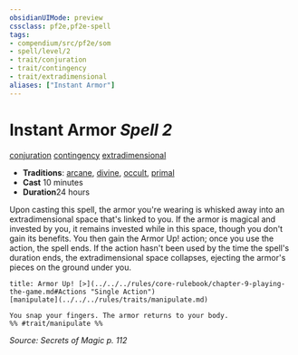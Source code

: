 ```yaml
---
obsidianUIMode: preview
cssclass: pf2e,pf2e-spell
tags:
- compendium/src/pf2e/som
- spell/level/2
- trait/conjuration
- trait/contingency
- trait/extradimensional
aliases: ["Instant Armor"]
---
```

# Instant Armor *Spell 2*   
[conjuration](../../rules/traits/conjuration.md)  [contingency](../../rules/traits/contingency-som.md)  [extradimensional](../../rules/traits/extradimensional.md)  

- **Traditions**: [arcane](../../rules/traits/arcane.md), [divine](../../rules/traits/divine.md), [occult](../../rules/traits/occult.md), [primal](../../rules/traits/primal.md)
- **Cast** 10 minutes 
- **Duration**24 hours

Upon casting this spell, the armor you're wearing is whisked away into an extradimensional space that's linked to you. If the armor is magical and invested by you, it remains invested while in this space, though you don't gain its benefits. You then gain the Armor Up! action; once you use the action, the spell ends. If the action hasn't been used by the time the spell's duration ends, the extradimensional space collapses, ejecting the armor's pieces on the ground under you.

```ad-embed-ability
title: Armor Up! [>](../../../rules/core-rulebook/chapter-9-playing-the-game.md#Actions "Single Action")
[manipulate](../../../rules/traits/manipulate.md)  

You snap your fingers. The armor returns to your body.  
%% #trait/manipulate %%
```

*Source: Secrets of Magic p. 112*
